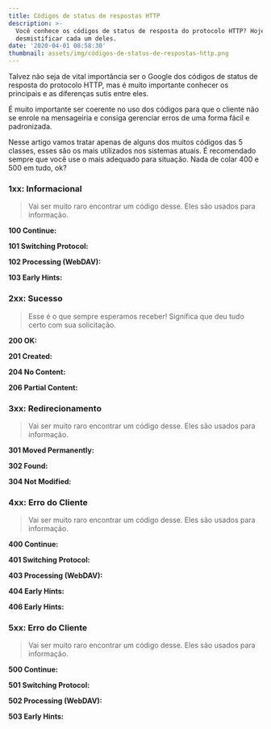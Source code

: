 ```yaml
---
title: Códigos de status de respostas HTTP
description: >-
  Você conhece os códigos de status de resposta do protocolo HTTP? Hoje vamos
  desmistificar cada um deles.
date: '2020-04-01 08:58:30'
thumbnail: assets/img/códigos-de-status-de-respostas-http.png
---
```

Talvez não seja de vital importância ser o Google dos códigos de status de resposta do protocolo HTTP, mas é muito importante conhecer os principais e as diferenças sutis entre eles.

É muito importante ser coerente no uso dos códigos para que o cliente não se enrole na mensageiria e consiga gerenciar erros de uma forma fácil e padronizada.

Nesse artigo vamos tratar apenas de alguns dos muitos códigos das 5 classes, esses são os mais utilizados nos sistemas atuais. É recomendado sempre que você use o mais adequado para situação. Nada de colar 400 e 500 em tudo, ok?

### 1xx: Informacional

> Vai ser muito raro encontrar um código desse. Eles são usados para informação.

**100 Continue:**

**101 Switching Protocol:**

**102 Processing (WebDAV):**

**103 Early Hints:** 

### 2xx: Sucesso

> Esse é o que sempre esperamos receber! Significa que deu tudo certo com sua solicitação.

**200 OK:**

**201 Created:**

**204 No Content:**

**206 Partial Content:** 

### 3xx: Redirecionamento

> Vai ser muito raro encontrar um código desse. Eles são usados para informação.

**301 Moved Permanently:**

**302 Found:**

**304 Not Modified:** 

### 4xx: Erro do Cliente

> Vai ser muito raro encontrar um código desse. Eles são usados para informação.

**400 Continue:**

**401 Switching Protocol:**

**403 Processing (WebDAV):**

**404 Early Hints:** 

**406 Early Hints:** 

### 5xx: Erro do Cliente

> Vai ser muito raro encontrar um código desse. Eles são usados para informação.

**500 Continue:**

**501 Switching Protocol:**

**502 Processing (WebDAV):**

**503 Early Hints:** 